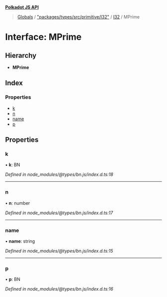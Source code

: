 **[Polkadot JS API](../README.md)**

> [Globals](../globals.md) / ["packages/types/src/primitive/I32"](../modules/_packages_types_src_primitive_i32_.md) / [I32](../classes/_packages_types_src_primitive_i32_.i32.md) / MPrime

# Interface: MPrime

## Hierarchy

* **MPrime**

## Index

### Properties

* [k](_packages_types_src_primitive_i32_.i32.mprime.md#k)
* [n](_packages_types_src_primitive_i32_.i32.mprime.md#n)
* [name](_packages_types_src_primitive_i32_.i32.mprime.md#name)
* [p](_packages_types_src_primitive_i32_.i32.mprime.md#p)

## Properties

### k

•  **k**: BN

*Defined in node_modules/@types/bn.js/index.d.ts:18*

___

### n

•  **n**: number

*Defined in node_modules/@types/bn.js/index.d.ts:17*

___

### name

•  **name**: string

*Defined in node_modules/@types/bn.js/index.d.ts:15*

___

### p

•  **p**: BN

*Defined in node_modules/@types/bn.js/index.d.ts:16*
